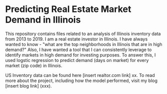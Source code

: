 # Predicting Real Estate Market Demand in Illinois
This repository contains files related to an analysis of Illinois inventory data from 2013 to 2019. I am a real estate investor in Illinois. I have always wanted to know - "what are the top neighborhoods in Illinois that are in high demand?" Also, I have wanted a tool that I can consistently leverage to identify markets in high demand for investing purposes. To answer this, I used logstic regression to predict demand (days on market) for every market (zip code) in Illinois.

US Inventory data can be found here [insert realtor.com link] xx. To read more about the project, including how the model performed, visit my blog [insert blog link] (xxx).
